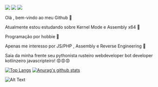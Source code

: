 ![](https://www.gentoo.org/assets/img/badges/gentoo-badge2.png) ![](https://img.shields.io/badge/-js-blue?logo=c%2B%2B&style=flat) ![](https://komarev.com/ghpvc/?username=Viruszinnn)




Olá , bem-vindo ao meu Github 👋

Atualmente estou estudando sobre Kernel Mode e Assembly x64 🙇                                    

Programação por hobbie 🙏

Apenas me interesso por JS/PHP , Assembly e Reverse Engineering 🧐

Saia da minha frente seu pythonista rusteiro webdeveloper bot developer kotlinzeiro javascripteiro! 😡😡😡





[![Top Langs](https://github-readme-stats.vercel.app/api/top-langs/?username=Viruszinnn)](https://github.com/anuraghazra/github-readme-stats)     [![Anurag's github stats](https://github-readme-stats.vercel.app/api?username=Viruszinnn)](https://github.com/anuraghazra/github-readme-stats)


![Alt Text](https://cdn.discordapp.com/attachments/785704335589244948/785713039332343839/tenor_19.gif)

